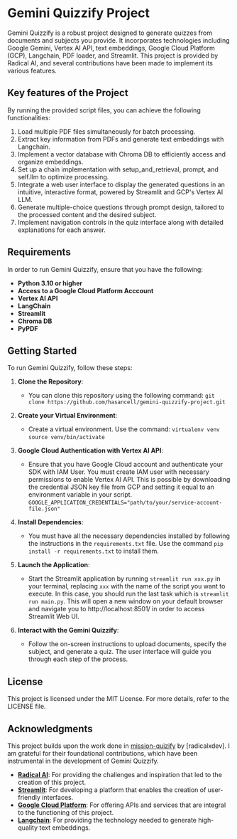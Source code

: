 # Gemini Quizzify Project

Gemini Quizzify is a robust project designed to generate quizzes from documents and subjects you provide. It incorporates technologies including Google Gemini, Vertex AI API, text embeddings, Google Cloud Platform (GCP), Langchain, PDF loader, and Streamlit. This project is provided by Radical AI, and several contributions have been made to implement its various features.

## Key features of the Project

By running the provided script files, you can achieve the following functionalities:

1. Load multiple PDF files simultaneously for batch processing.
2. Extract key information from PDFs and generate text embeddings with Langchain.
3. Implement a vector database with Chroma DB to efficiently access and organize embeddings.
4. Set up a chain implementation with setup_and_retrieval, prompt, and self.llm to optimize processing.
5. Integrate a web user interface to display the generated questions in an intuitive, interactive format, powered by Streamlit and GCP's Vertex AI LLM.
7. Generate multiple-choice questions through prompt design, tailored to the processed content and the desired subject.
8. Implement navigation controls in the quiz interface along with detailed explanations for each answer.

## Requirements

In order to run Gemini Quizzify, ensure that you have the following:

* **Python 3.10 or higher**
* **Access to a Google Cloud Platform Acccount**
* **Vertex AI API**
* **LangChain**
* **Streamlit**
* **Chroma DB**
*  **PyPDF**

## Getting Started

To run Gemini Quizzify, follow these steps:

1. **Clone the Repository**:
   - You can clone this repository using the following command: `git clone https://github.com/hasancell/gemini-quizzify-project.git`

2. **Create your Virtual Environment**:
   - Create a virtual environment. Use the command: `virtualenv venv` `source venv/bin/activate`

3. **Google Cloud Authentication with Vertex AI API**:
   - Ensure that you have Google Cloud account and authenticate your SDK with IAM User. You must create IAM user with necessary permissions to enable Vertex AI API. This is possible by downloading the credential JSON key file from GCP and setting it equal to an environment variable in your script. `GOOGLE_APPLICATION_CREDENTIALS="path/to/your/service-account-file.json"`

4. **Install Dependencies**:
   - You must have all the necessary dependencies installed by following the instructions in the `requirements.txt` file. Use the command `pip install -r requirements.txt` to install them.

5. **Launch the Application**:
   - Start the Streamlit application by running `streamlit run xxx.py` in your terminal, replacing `xxx` with the name of the script you want to execute. In this case, you should run the last task which is `streamlit run main.py`. This will open a new window on your default browser and navigate you to http://localhost:8501/ in order to access Streamlit Web UI.

6. **Interact with the Gemini Quizzify**:
   - Follow the on-screen instructions to upload documents, specify the subject, and generate a quiz. The user interface will guide you through each step of the process.

## License

This project is licensed under the MIT License. For more details, refer to the LICENSE file.

## Acknowledgments

This project builds upon the work done in [mission-quizify](https://github.com/radicalxdev/mission-quizify) by [radicalxdev]. I am grateful for their foundational contributions, which have been instrumental in the development of Gemini Quizzify.

- **[Radical AI](https://www.radicalai.org/)**: For providing the challenges and inspiration that led to the creation of this project.
- **[Streamlit](https://streamlit.io/)**: For developing a platform that enables the creation of user-friendly interfaces.
- **[Google Cloud Platform](https://cloud.google.com/)**: For offering APIs and services that are integral to the functioning of this project.
- **[Langchain](https://langchain.com/)**: For providing the technology needed to generate high-quality text embeddings.
